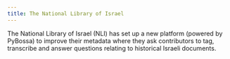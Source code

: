 ```yaml
---
title: The National Library of Israel
---
```


The National Library of Israel (NLI) has set up a new platform (powered by PyBossa) to improve their metadata where they ask contributors to tag, transcribe and answer questions relating to historical Israeli documents.

